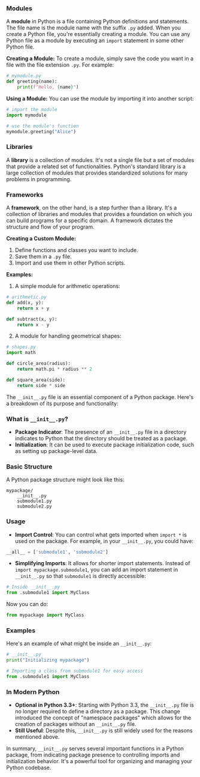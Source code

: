 ### Modules
A **module** in Python is a file containing Python definitions and statements. The file name is the module name with the suffix `.py` added. When you create a Python file, you're essentially creating a module. You can use any Python file as a module by executing an `import` statement in some other Python file.

**Creating a Module:**
To create a module, simply save the code you want in a file with the file extension `.py`. For example:

```python
# mymodule.py
def greeting(name):
    print(f"Hello, {name}")
```

**Using a Module:**
You can use the module by importing it into another script:

```python
# import the module
import mymodule

# use the module's function
mymodule.greeting("Alice")
```

### Libraries
A **library** is a collection of modules. It's not a single file but a set of modules that provide a related set of functionalities. Python's standard library is a large collection of modules that provides standardized solutions for many problems in programming.

### Frameworks
A **framework**, on the other hand, is a step further than a library. It's a collection of libraries and modules that provides a foundation on which you can build programs for a specific domain. A framework dictates the structure and flow of your program.

**Creating a Custom Module:**
1. Define functions and classes you want to include.
2. Save them in a `.py` file.
3. Import and use them in other Python scripts.

**Examples:**
1. A simple module for arithmetic operations:
```python
# arithmetic.py
def add(x, y):
    return x + y

def subtract(x, y):
    return x - y
```

2. A module for handling geometrical shapes:
```python
# shapes.py
import math

def circle_area(radius):
    return math.pi * radius ** 2

def square_area(side):
    return side * side
```

The `__init__.py` file is an essential component of a Python package. Here's a breakdown of its purpose and functionality:

### What is `__init__.py`?
- **Package Indicator**: The presence of an `__init__.py` file in a directory indicates to Python that the directory should be treated as a package.
- **Initialization**: It can be used to execute package initialization code, such as setting up package-level data.

### Basic Structure
A Python package structure might look like this:

```
mypackage/
    __init__.py
    submodule1.py
    submodule2.py
```

### Usage
- **Import Control**: You can control what gets imported when `import *` is used on the package. For example, in your `__init__.py`, you could have:

```python
__all__ = ['submodule1', 'submodule2']
```

- **Simplifying Imports**: It allows for shorter import statements. Instead of `import mypackage.submodule1`, you can add an import statement in `__init__.py` so that `submodule1` is directly accessible:

```python
# Inside __init__.py
from .submodule1 import MyClass
```

Now you can do:

```python
from mypackage import MyClass
```

### Examples
Here's an example of what might be inside an `__init__.py`:

```python
# __init__.py
print("Initializing mypackage")

# Importing a class from submodule1 for easy access
from .submodule1 import MyClass
```

### In Modern Python
- **Optional in Python 3.3+**: Starting with Python 3.3, the `__init__.py` file is no longer required to define a directory as a package. This change introduced the concept of "namespace packages" which allows for the creation of packages without an `__init__.py` file.
- **Still Useful**: Despite this, `__init__.py` is still widely used for the reasons mentioned above.

In summary, `__init__.py` serves several important functions in a Python package, from indicating package presence to controlling imports and initialization behavior. It's a powerful tool for organizing and managing your Python codebase.